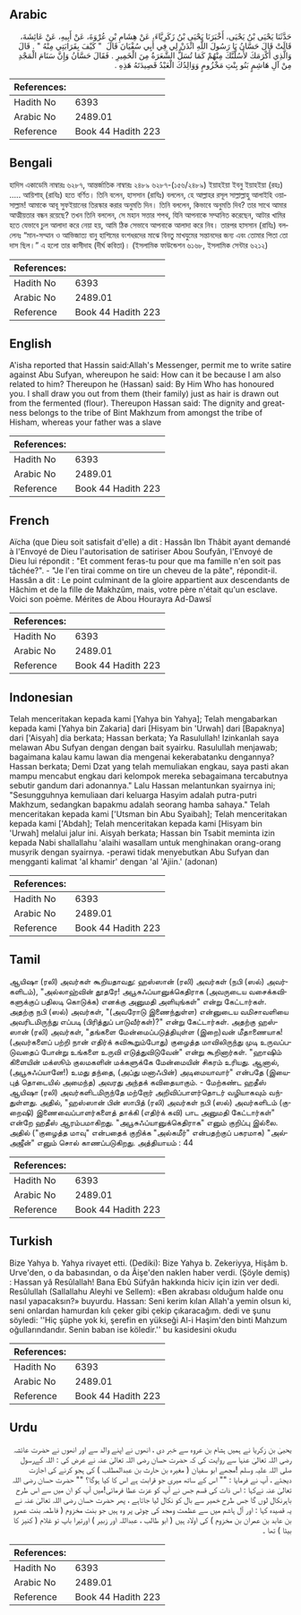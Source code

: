 ## Arabic


<div dir="rtl" lang="ar" style={{fontSize:'larger',backgroundColor:'#f8f9fa',padding:20}}>
حَدَّثَنَا يَحْيَى بْنُ يَحْيَى، أَخْبَرَنَا يَحْيَى بْنُ زَكَرِيَّاءَ، عَنْ هِشَامِ بْنِ عُرْوَةَ، عَنْ أَبِيهِ، عَنْ عَائِشَةَ، قَالَتْ قَالَ حَسَّانُ يَا رَسُولَ اللَّهِ ائْذَنْ لِي فِي أَبِي سُفْيَانَ قَالَ ‏ "‏ كَيْفَ بِقَرَابَتِي مِنْهُ ‏"‏ ‏.‏ قَالَ وَالَّذِي أَكْرَمَكَ لأَسُلَّنَّكَ مِنْهُمْ كَمَا تُسَلُّ الشَّعَرَةُ مِنَ الْخَمِيرِ ‏.‏ فَقَالَ حَسَّانُ وَإِنَّ سَنَامَ الْمَجْدِ مِنْ آلِ هَاشِمٍ بَنُو بِنْتِ مَخْزُومٍ وَوَالِدُكَ الْعَبْدُ قَصِيدَتَهُ هَذِهِ ‏.‏
</div>
<div style={{backgroundColor:'#f8f9fa',padding:20, marginBottom: 10}}><table> <thead> <tr> <th>References:</th> <th></th> </tr> </thead> <tbody><tr><td>Hadith No</td><td>6393</td></tr><tr><td>Arabic No</td><td>2489.01</td></tr><tr><td>Reference</td><td>Book 44 Hadith 223</td></tr></tbody></table></div>

## Bengali


<div dir="ltr" lang="bn" style={{fontSize:'larger',backgroundColor:'#f8f9fa',padding:20}}>
হাদিস একাডেমি নাম্বারঃ ৬২৮৭, আন্তর্জাতিক নাম্বারঃ ২৪৮৯ ৬২৮৭-(১৫৬/২৪৮৯) ইয়াহইয়া ইবনু ইয়াহইয়া (রহঃ) ..... আয়িশাহ্ (রাযিঃ) হতে বর্ণিত। তিনি বলেন, হাসসান (রাযিঃ) বললেন, হে আল্লাহর রসূল সাল্লাল্লাহু আলাইহি ওয়াসাল্লাম! আমাকে আবূ সুফইয়ানের তিরস্কার করার অনুমতি দিন। তিনি বললেন, কিভাবে অনুমতি দিব? তার সাথে আমার আত্মীয়তার বন্ধন রয়েছে? তখন তিনি বললেন, সে মহান সত্তার শপথ, যিনি আপনাকে সম্মানিত করেছেন, আটার খামির হতে যেভাবে চুল আলাদা করে নেয়া হয়, আমি ঠিক সেভাবে আপনাকে আলাদা করে নিব। তারপর হাসসান (রাযিঃ) বললেনঃ “মান-সম্মান ও আভিজাত্য বানু হাশিমের বংশধরদের মাঝে বিনতু মাখযুমের সন্তানদের জন্য এবং তোমার পিতা তো দাস ছিল।” এ হলো তার কাসীদাহ (দীর্ঘ কবিতা)। (ইসলামিক ফাউন্ডেশন ৬১৬৮, ইসলামিক সেন্টার ৬২১২)
</div>
<div style={{backgroundColor:'#f8f9fa',padding:20, marginBottom: 10}}><table> <thead> <tr> <th>References:</th> <th></th> </tr> </thead> <tbody><tr><td>Hadith No</td><td>6393</td></tr><tr><td>Arabic No</td><td>2489.01</td></tr><tr><td>Reference</td><td>Book 44 Hadith 223</td></tr></tbody></table></div>

## English


<div dir="ltr" lang="en" style={{fontSize:'larger',backgroundColor:'#f8f9fa',padding:20}}>
A'isha reported that Hassin said:Allah's Messenger, permit me to write satire against Abu Sufyan, whereupon he said: How can it be because I am also related to him? Thereupon he (Hassan) said: By Him Who has honoured you. I shall draw you out from them (their family) just as hair is drawn out from the fermented (flour). Thereupon Hassan said: The dignity and greatness belongs to the tribe of Bint Makhzum from amongst the tribe of Hisham, whereas your father was a slave
</div>
<div style={{backgroundColor:'#f8f9fa',padding:20, marginBottom: 10}}><table> <thead> <tr> <th>References:</th> <th></th> </tr> </thead> <tbody><tr><td>Hadith No</td><td>6393</td></tr><tr><td>Arabic No</td><td>2489.01</td></tr><tr><td>Reference</td><td>Book 44 Hadith 223</td></tr></tbody></table></div>

## French


<div dir="ltr" lang="fr" style={{fontSize:'larger',backgroundColor:'#f8f9fa',padding:20}}>
Aïcha (que Dieu soit satisfait d'elle) a dit : Hassân Ibn Thâbit ayant demandé à l'Envoyé de Dieu l'autorisation de satiriser Abou Soufyân, l'Envoyé de Dieu lui répondit : "Et comment feras-tu pour que ma famille n'en soit pas tâchée?". - "Je l'en tirai comme on tire un cheveu de la pâte", répondit-il. Hassân a dit : Le point culminant de la gloire appartient aux descendants de Hâchim et de la fille de Makhzûm, mais, votre père n'était qu'un esclave. Voici son poème. Mérites de Abou Hourayra Ad-Dawsî
</div>
<div style={{backgroundColor:'#f8f9fa',padding:20, marginBottom: 10}}><table> <thead> <tr> <th>References:</th> <th></th> </tr> </thead> <tbody><tr><td>Hadith No</td><td>6393</td></tr><tr><td>Arabic No</td><td>2489.01</td></tr><tr><td>Reference</td><td>Book 44 Hadith 223</td></tr></tbody></table></div>

## Indonesian


<div dir="ltr" lang="id" style={{fontSize:'larger',backgroundColor:'#f8f9fa',padding:20}}>
Telah menceritakan kepada kami [Yahya bin Yahya]; Telah mengabarkan kepada kami [Yahya bin Zakaria] dari [Hisyam bin 'Urwah] dari [Bapaknya] dari ['Aisyah] dia berkata; Hassan berkata; Ya Rasulullah! Izinkanlah saya melawan Abu Sufyan dengan dengan bait syairku. Rasulullah menjawab; bagaimana kalau kamu lawan dia mengenai kekerabatanku dengannya? Hassan berkata; Demi Dzat yang telah memuliakan engkau, saya pasti akan mampu mencabut engkau dari kelompok mereka sebagaimana tercabutnya sebutir gandum dari adonannya." Lalu Hassan melantunkan syairnya ini; "Sesungguhnya kemuliaan dari keluarga Hasyim adalah putra-putri Makhzum, sedangkan bapakmu adalah seorang hamba sahaya." Telah menceritakan kepada kami ['Utsman bin Abu Syaibah]; Telah menceritakan kepada kami ['Abdah]; Telah menceritakan kepada kami [Hisyam bin 'Urwah] melalui jalur ini. Aisyah berkata; Hassan bin Tsabit meminta izin kepada Nabi shallallahu 'alaihi wasallam untuk menghinakan orang-orang musyrik dengan syairnya. -perawi tidak menyebutkan Abu Sufyan dan mengganti kalimat 'al khamir' dengan 'al 'Ajiin.' (adonan)
</div>
<div style={{backgroundColor:'#f8f9fa',padding:20, marginBottom: 10}}><table> <thead> <tr> <th>References:</th> <th></th> </tr> </thead> <tbody><tr><td>Hadith No</td><td>6393</td></tr><tr><td>Arabic No</td><td>2489.01</td></tr><tr><td>Reference</td><td>Book 44 Hadith 223</td></tr></tbody></table></div>

## Tamil


<div dir="ltr" lang="ta" style={{fontSize:'larger',backgroundColor:'#f8f9fa',padding:20}}>
ஆயிஷா (ரலி) அவர்கள் கூறியதாவது: ஹஸ்ஸான் (ரலி) அவர்கள் (நபி (ஸல்) அவர்களிடம்), "அல்லாஹ்வின் தூதரே! அபூசுஃப்யானுக்கெதிராக (அவருடைய வசைக்கவிகளுக்குப் பதிலடி கொடுக்க) எனக்கு அனுமதி அளியுங்கள்" என்று கேட்டார்கள். அதற்கு நபி (ஸல்) அவர்கள், "(அவரோடு இணைந்துள்ள) என்னுடைய வமிசாவளியை அவரிடமிருந்து எப்படி (பிரித்துப் பாடுவீர்கள்)?" என்று கேட்டார்கள். அதற்கு ஹஸ்ஸான் (ரலி) அவர்கள், "தங்களை மேன்மைப்படுத்தியுள்ள (இறை)வன் மீதாணையாக! (அவர்களைப் பற்றி நான் எதிர்க் கவிகூறும்போது) குழைத்த மாவிலிருந்து முடி உருவப்படுவதைப் போன்று உங்களை உருவி எடுத்துவிடுவேன்" என்று கூறினார்கள். "ஹாஷிம் கிளையின் மக்ஸூம் குலமகளின் மக்களுக்கே மேன்மையின் சிகரம் உரியது. ஆனால், (அபூசுஃப்யானே!) உமது தந்தை, (அப்து மனாஃபின்) அடிமையாவார்" என்பதே (இயைபுத் தொடையில் அமைந்த) அவரது அந்தக் கவிதையாகும். - மேற்கண்ட ஹதீஸ் ஆயிஷா (ரலி) அவர்களிடமிருந்தே மற்றோர் அறிவிப்பாளர்தொடர் வழியாகவும் வந்துள்ளது. அதில், "ஹஸ்ஸான் பின் ஸாபித் (ரலி) அவர்கள் நபி (ஸல்) அவர்களிடம் (குறைஷி) இணைவைப்பாளர்களைத் தாக்கி (எதிர்க் கவி) பாட அனுமதி கேட்டார்கள்" என்றே ஹதீஸ் ஆரம்பமாகிறது. "அபூசுஃப்யானுக்கெதிராக" எனும் குறிப்பு இல்லை. அதில் ("குழைத்த மாவு" என்பதைக் குறிக்க "அல்கமீர்" என்பதற்குப் பகரமாக) "அல்அஜீன்" எனும் சொல் காணப்படுகிறது. அத்தியாயம் : 44
</div>
<div style={{backgroundColor:'#f8f9fa',padding:20, marginBottom: 10}}><table> <thead> <tr> <th>References:</th> <th></th> </tr> </thead> <tbody><tr><td>Hadith No</td><td>6393</td></tr><tr><td>Arabic No</td><td>2489.01</td></tr><tr><td>Reference</td><td>Book 44 Hadith 223</td></tr></tbody></table></div>

## Turkish


<div dir="ltr" lang="tr" style={{fontSize:'larger',backgroundColor:'#f8f9fa',padding:20}}>
Bize Yahya b. Yahya rivayet etti. (Dediki): Bize Yahya b. Zekeriyya, Hişâm b. Urve'den, o da babasından, o da Âişe'den naklen haber verdi. (Şöyle demiş) : Hassan yâ Resûlallah! Bana Ebû Süfyân hakkında hiciv için izin ver dedi. Resûlullah (Sallallahu Aleyhi ve Sellem): «Ben akrabası olduğum halde onu nasıl yapacaksın?» buyurdu. Hassan: Seni kerim kılan Allah'a yemin olsun ki, seni onlardan hamurdan kılı çeker gibi çekip çıkaracağım. dedi ve şunu söyledi: ''Hiç şüphe yok ki, şerefin en yükseği Al-i Haşim'den binti Mahzum oğullarındandır. Senin baban ise köledir.'' bu kasidesini okudu
</div>
<div style={{backgroundColor:'#f8f9fa',padding:20, marginBottom: 10}}><table> <thead> <tr> <th>References:</th> <th></th> </tr> </thead> <tbody><tr><td>Hadith No</td><td>6393</td></tr><tr><td>Arabic No</td><td>2489.01</td></tr><tr><td>Reference</td><td>Book 44 Hadith 223</td></tr></tbody></table></div>

## Urdu


<div dir="rtl" lang="ur" style={{fontSize:'larger',backgroundColor:'#f8f9fa',padding:20}}>
یحییٰ بن زکریا نے ہمیں ہشام بن عروہ سے خبر دی ، انھوں نے اپنے والد سے اور انھوں نے حضرت عائشہ رضی اللہ تعالیٰ عنہا سے روایت کی کہ حضرت حسان رضی اللہ تعالیٰ عنہ نے عرض کی : اللہ کےرسول صلی اللہ علیہ وسلم !مجھے ابو سفیان ( مغیرہ بن حارث بن عبدالمطلب ) کی ہجو کرنے کی اجازت دیجئے ، آپ نے فرمایا : "" اس کے ساتھ میری جو قرابت ہے اس کا کیا ہوگا؟ "" حضرت حسان رضی اللہ تعالیٰ عنہ نےکہا : اس ذات کی قسم جس نے آپ کو عزت عطا فرمائی!میں آپ کو ان میں سے اس طرح باہرنکال لوں گا جس طرح خمیر سے بال کو نکال لیا جاتاہے ، پھر حضرت حسان رضی اللہ تعالیٰ عنہ نے یہ قصیدہ کہا : اور آل ہاشم میں سے عظمت ومجد کی چوٹی پر وہ ہیں جو بنت مخزوم ( فاطمہ بنت عمرو بن عابد بن عمران بن مخزوم ) کی اولاد ہیں ( ابو طالب ، عبداللہ اور زبیر ) اورتیرا باپ تو غلام ( کنیز کا بیٹا ) تھا ۔
</div>
<div style={{backgroundColor:'#f8f9fa',padding:20, marginBottom: 10}}><table> <thead> <tr> <th>References:</th> <th></th> </tr> </thead> <tbody><tr><td>Hadith No</td><td>6393</td></tr><tr><td>Arabic No</td><td>2489.01</td></tr><tr><td>Reference</td><td>Book 44 Hadith 223</td></tr></tbody></table></div>